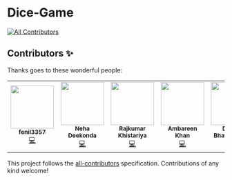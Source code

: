 # Dice-Game
<!-- ALL-CONTRIBUTORS-BADGE:START - Do not remove or modify this section -->
[![All Contributors](https://img.shields.io/badge/all_contributors-4-orange.svg?style=flat-square)](#contributors-)
<!-- ALL-CONTRIBUTORS-BADGE:END -->
## Contributors ✨

Thanks goes to these wonderful people:

<!-- ALL-CONTRIBUTORS-LIST:START - Do not remove or modify this section -->
<!-- prettier-ignore-start -->
<!-- markdownlint-disable -->
<table>
  <tr>
    <td align="center"><a href="https://github.com/fenil3357"><img src="https://avatars.githubusercontent.com/u/78013068?v=4?s=100" width="100px;" alt=""/><br /><sub><b>fenil3357</b></sub></a><br /><a href="https://github.com/Bauddhik-Geeks/Dice-Game/commits?author=fenil3357" title="Code">💻</a></td>
    <td align="center"><a href="https://github.com/Neha9849"><img src="https://avatars.githubusercontent.com/u/85057583?v=4?s=100" width="100px;" alt=""/><br /><sub><b>Neha Deekonda</b></sub></a><br /><a href="https://github.com/Bauddhik-Geeks/Dice-Game/commits?author=Neha9849" title="Code">💻</a></td>
    <td align="center"><a href="http://In process"><img src="https://avatars.githubusercontent.com/u/83064473?v=4?s=100" width="100px;" alt=""/><br /><sub><b>Rajkumar Khistariya</b></sub></a><br /><a href="https://github.com/Bauddhik-Geeks/Dice-Game/commits?author=Rajkumar-stackcoder" title="Code">💻</a></td>
    <td align="center"><a href="https://github.com/Ambareen15"><img src="https://avatars.githubusercontent.com/u/70109496?v=4?s=100" width="100px;" alt=""/><br /><sub><b>Ambareen Khan</b></sub></a><br /><a href="https://github.com/Bauddhik-Geeks/Dice-Game/commits?author=Ambareen15" title="Code">💻</a></td>
    <td align="center"><a href="http://dhruvabhattacharya.github.io"><img src="https://avatars.githubusercontent.com/u/71749153?v=4?s=100" width="100px;" alt=""/><br /><sub><b>Dhruva Bhattacharya </b></sub></a><br /><a href="https://github.com/Bauddhik-Geeks/Dice-Game/commits?author=dhruvaop" title="Code">💻</a></td>
  </tr>
</table>
 
  
<!-- markdownlint-restore -->
<!-- prettier-ignore-end -->

<!-- ALL-CONTRIBUTORS-LIST:END -->

This project follows the [all-contributors](https://github.com/all-contributors/all-contributors) specification. Contributions of any kind welcome!
